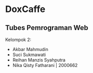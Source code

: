 # DoxCaffe

## Tubes Pemrograman Web

Kelompok 2:
- Akbar Mahmudin
- Suci Sukmawati
- Reihan Manzis Syahputra
- Nika Qisty Fatharani | 2000662    

